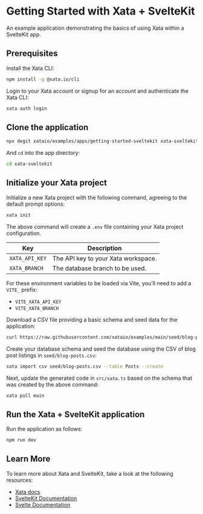# Getting Started with Xata + SvelteKit

An example application demonstrating the basics of using Xata within a SvelteKit app.

## Prerequisites

Install the Xata CLI:

```sh
npm install -g @xata.io/cli
```

Login to your Xata account or signup for an account and authenticate the Xata CLI:

```sh
xata auth login
```

## Clone the application

```bash
npx degit xataio/examples/apps/getting-started-sveltekit xata-sveltekit
```

And `cd` into the app directory:

```sh
cd xata-sveltekit
```

## Initialize your Xata project

Initialize a new Xata project with the following command, agreeing to the default prompt options:

```sh
xata init
```

The above command will create a `.env` file containing your Xata project configuration.

| Key            | Description                         |
| -------------- | ----------------------------------- |
| `XATA_API_KEY` | The API key to your Xata workspace. |
| `XATA_BRANCH`  | The database branch to be used.     |

For these environment variables to be loaded via Vite, you'll need to add a `VITE_` prefix:

- `VITE_XATA_API_KEY`
- `VITE_XATA_BRANCH`

Download a CSV file providing a basic schema and seed data for the application:

```sh
curl https://raw.githubusercontent.com/xataio/examples/main/seed/blog-posts.csv --create-dirs -o seed/blog-posts.csv
```

Create your database schema and seed the database using the CSV of blog post listings in `seed/blog-posts.csv`:

```sh
xata import csv seed/blog-posts.csv --table Posts --create
```

Next, update the generated code in `src/xata.ts` based on the schema that was created by the above command:

```sh
xata pull main
```

## Run the Xata + SvelteKit application

Run the application as follows:

```sh
npm run dev
```

## Learn More

To learn more about Xata and SvelteKit, take a look at the following resources:

- [Xata docs](https://xata.io/docs)
- [SvelteKit Documentation](https://kit.svelte.dev/)
- [Svelte Documentation](https://svelte.dev/)

